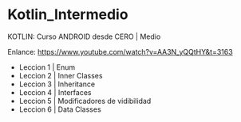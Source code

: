 # Kotlin_Intermedio

KOTLIN: Curso ANDROID desde CERO | Medio

Enlance: https://www.youtube.com/watch?v=AA3N_yQQtHY&t=3163

* Leccion 1 | Enum
* Leccion 2 | Inner Classes
* Leccion 3 | Inheritance
* Leccion 4 | Interfaces
* Leccion 5 | Modificadores de vidibilidad
* Leccion 6 | Data Classes
